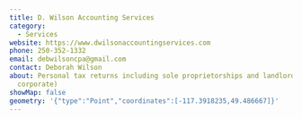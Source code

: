```yaml
---
title: D. Wilson Accounting Services
category:
  - Services
website: https://www.dwilsonaccountingservices.com
phone: 250-352-1332
email: debwilsoncpa@gmail.com
contact: Deborah Wilson
about: Personal tax returns including sole proprietorships and landlords (not
  corporate)
showMap: false
geometry: '{"type":"Point","coordinates":[-117.3918235,49.486667]}'
---
```

